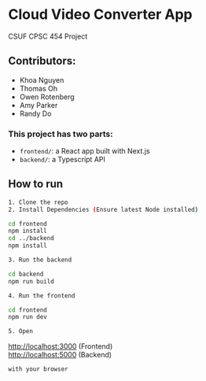 # Cloud Video Converter App

CSUF CPSC 454 Project

## Contributors:
- Khoa Nguyen
- Thomas Oh
- Owen Rotenberg
- Amy Parker
- Randy Do

### This project has two parts:

- `frontend/`: a React app built with Next.js
- `backend/`: a Typescript API

## How to run

```bash
1. Clone the repo
2. Install Dependencies (Ensure latest Node installed)

cd frontend
npm install
cd ../backend
npm install

3. Run the backend

cd backend
npm run build

4. Run the frontend

cd frontend
npm run dev

5. Open
```
[http://localhost:3000](http://localhost:3000) (Frontend) \
[http://localhost:5000](http://localhost:5000) (Backend)
```bash
with your browser
```